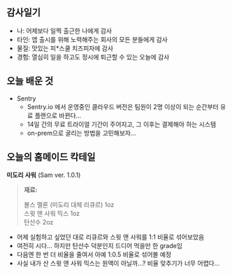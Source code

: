 ## 감사일기

- 나: 어제보다 일찍 출근한 나에게 감사
- 타인: 앱 출시를 위해 노력해주는 회사의 모든 분들에게 감사
- 물질: 맛있는 피\*스쿨 치즈피자에 감사
- 경험: 열심히 일을 하고도 정시에 퇴근할 수 있는 오늘에 감사

## 오늘 배운 것

- Sentry
  - Sentry.io 에서 운영중인 클라우드 버전은 팀원이 2명 이상이 되는 순간부터 유료 플랜으로 바뀐다...
  - 14일 간의 무료 트라이얼 기간이 주어지고, 그 이후는 결제해야 하는 시스템
  - on-prem으로 굴리는 방법을 고민해보자...

## 오늘의 홈메이드 칵테일

**미도리 사워** (Sam ver. 1.0.1)

> **재료:**
> 
> 볼스 멜론 (미도리 대체 리큐르) 1oz  
> 스윗 앤 사워 믹스 1oz  
> 탄산수 2oz  

- 어제 실험하고 싶었던 대로 리큐르와 스윗 앤 사워를 1:1 비율로 섞어보았음
- 여전히 시다... 하지만 탄산수 덕분인지 드디어 먹을만 한 grade임
- 다음엔 한 번 더 비율을 줄여서 아예 1:0.5 비율로 섞어볼 예정
- 사실 내가 산 스윗 앤 사워 믹스는 원액이 아닐까...? 비율 맞추기가 너무 어렵다...
 
